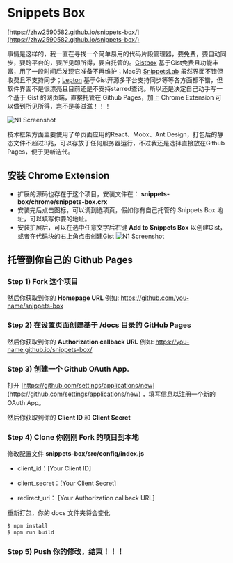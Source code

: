 # Snippets Box
[https://zhw2590582.github.io/snippets-box/](https://zhw2590582.github.io/snippets-box/)

事情是这样的，我一直在寻找一个简单易用的代码片段管理器，要免费，要自动同步，要跨平台的，要所见即所得，要自托管的。[Gistbox](https://app.gistboxapp.com) 基于Gist免费且功能丰富，用了一段时间后发现它准备不再维护；Mac的 [SnippetsLab](http://www.renfei.org/snippets-lab/) 虽然界面不错但收费且不支持同步；[Lepton](https://github.com/hackjutsu/Lepton) 基于Gist开源多平台支持同步等等各方面都不错，但软件界面不是很漂亮且目前还是不支持starred查询。所以还是决定自己动手写一个基于 Gist 的网页端，直接托管在 Github Pages，加上 Chrome Extension 可以做到所见所得，岂不是美滋滋！！！

![N1 Screenshot](https://raw.githubusercontent.com/zhw2590582/snippets-box/master/screenshot/01.png)

技术框架方面主要使用了单页面应用的React、Mobx、Ant Design，打包后的静态文件不超过3兆，可以存放于任何服务器运行，不过我还是选择直接放在Github Pages，便于更新迭代。

## 安装 Chrome Extension
- 扩展的源码也存在于这个项目，安装文件在： **snippets-box/chrome/snippets-box.crx**
- 安装完后点击图标，可以调到选项页，假如你有自己托管的 Snippets Box 地址，可以填写你要的地址。
- 安装扩展后，可以在选中任意文字后右键 **Add to Snippets Box** 以创建Gist，或者在代码块的右上角点击创建Gist
![N1 Screenshot](https://raw.githubusercontent.com/zhw2590582/snippets-box/master/screenshot/02.png)

## 托管到你自己的 Github Pages

### Step 1) Fork 这个项目
然后你获取到你的 **Homepage URL** 例如: https://github.com/you-name/snippets-box

### Step 2) 在设置页面创建基于 /docs 目录的 GitHub Pages
然后你获取到你的 **Authorization callback URL** 例如: https://you-name.github.io/snippets-box/

### Step 3) 创建一个 Github OAuth App. 
打开 [https://github.com/settings/applications/new](https://github.com/settings/applications/new) ，填写信息以注册一个新的 OAuth App。

然后你获取到你的 **Client ID** 和 **Client Secret**

### Step 4) Clone 你刚刚 Fork 的项目到本地
修改配置文件 **snippets-box/src/config/index.js**

- client_id：[Your Client ID]

- client_secret：[Your Client Secret]

- redirect_uri： [Your Authorization callback URL]

重新打包，你的 docs 文件夹将会变化
```bash
$ npm install
$ npm run build
```

### Step 5) Push 你的修改，结束！！！